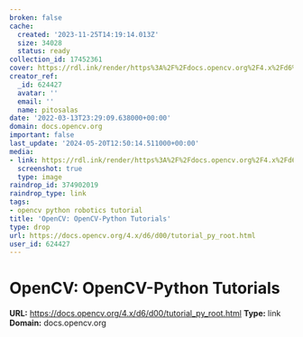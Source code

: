 ```yaml
---
broken: false
cache:
  created: '2023-11-25T14:19:14.013Z'
  size: 34028
  status: ready
collection_id: 17452361
cover: https://rdl.ink/render/https%3A%2F%2Fdocs.opencv.org%2F4.x%2Fd6%2Fd00%2Ftutorial_py_root.html
creator_ref:
  _id: 624427
  avatar: ''
  email: ''
  name: pitosalas
date: '2022-03-13T23:29:09.638000+00:00'
domain: docs.opencv.org
important: false
last_update: '2024-05-20T12:50:14.511000+00:00'
media:
- link: https://rdl.ink/render/https%3A%2F%2Fdocs.opencv.org%2F4.x%2Fd6%2Fd00%2Ftutorial_py_root.html
  screenshot: true
  type: image
raindrop_id: 374902019
raindrop_type: link
tags:
- opencv python robotics tutorial
title: 'OpenCV: OpenCV-Python Tutorials'
type: drop
url: https://docs.opencv.org/4.x/d6/d00/tutorial_py_root.html
user_id: 624427
---
```


# OpenCV: OpenCV-Python Tutorials

**URL:** https://docs.opencv.org/4.x/d6/d00/tutorial_py_root.html
**Type:** link
**Domain:** docs.opencv.org
